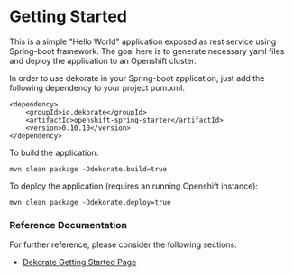 # Getting Started

This is a simple "Hello World" application exposed as rest service using Spring-boot framework. The goal here is to generate necessary yaml files and deploy the application to an Openshift cluster.

In order to use dekorate in your Spring-boot application, just add the following dependency to your project pom.xml.
```
<dependency>
    <groupId>io.dekorate</groupId>
    <artifactId>openshift-spring-starter</artifactId>
    <version>0.10.10</version>
</dependency>
```


To build the application:

`mvn clean package -Ddekorate.build=true`

To deploy the application (requires an running Openshift instance):

`mvn clean package -Ddekorate.deploy=true`

### Reference Documentation
For further reference, please consider the following sections:

* [Dekorate Getting Started Page](https://dekorate.io/getting-started)


